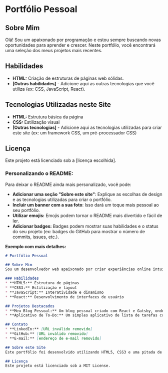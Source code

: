 # Portfólio Pessoal

## Sobre Mim
Olá! Sou um apaixonado por programação e estou sempre buscando novas oportunidades para aprender e crescer. Neste portfólio, você encontrará uma seleção dos meus projetos mais recentes.

## Habilidades
* **HTML:** Criação de estruturas de páginas web sólidas.
* **[Outras habilidades]** - Adicione aqui as outras tecnologias que você utiliza (ex: CSS, JavaScript, React).

## Tecnologias Utilizadas neste Site
* **HTML:** Estrutura básica da página
* **CSS:** Estilização visual
* **[Outras tecnologias]** - Adicione aqui as tecnologias utilizadas para criar este site (ex: um framework CSS, um pré-processador CSS)

## Licença
Este projeto está licenciado sob a [licença escolhida].

### **Personalizando o README:**

Para deixar o README ainda mais personalizado, você pode:

* **Adicionar uma seção "Sobre este site"**: Explique as escolhas de design e as tecnologias utilizadas para criar o portfólio.
* **Incluir um banner com a sua foto**: Isso dará um toque mais pessoal ao seu portfólio.
* **Utilizar emojis:** Emojis podem tornar o README mais divertido e fácil de ler.
* **Adicionar badges:** Badges podem mostrar suas habilidades e o status do seu projeto (ex: badges do GitHub para mostrar o número de commits, issues, etc.).

**Exemplo com mais detalhes:**

```markdown
# Portfólio Pessoal

## Sobre Mim
Sou um desenvolvedor web apaixonado por criar experiências online intuitivas e agradáveis. Neste portfólio, você encontrará uma seleção dos meus projetos, desde sites simples até aplicações web mais complexas.

### Habilidades
* **HTML5:** Estrutura de páginas
* **CSS3:** Estilização e layout
* **JavaScript:** Interatividade e dinamismo
* **React:** Desenvolvimento de interfaces de usuário

## Projetos Destacados
* **Meu Blog Pessoal:** Um blog pessoal criado com React e Gatsby, onde compartilho minhas experiências e conhecimentos sobre desenvolvimento web.
* **Aplicativo de To-Do:** Um simples aplicativo de lista de tarefas criado com React e Redux.

## Contato
* **LinkedIn:** [URL inválido removido]
* **GitHub:** [URL inválido removido]
* **E-mail:** [endereço de e-mail removido]

## Sobre este Site
Este portfólio foi desenvolvido utilizando HTML5, CSS3 e uma pitada de JavaScript. O design minimalista foi escolhido para destacar os meus projetos e facilitar a navegação.

## Licença
Este projeto está licenciado sob a MIT License.